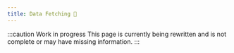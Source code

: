 ```yaml
---
title: Data Fetching 🚧
---
```


:::caution Work in progress
This page is currently being rewritten and is not complete or may have missing information.
:::
